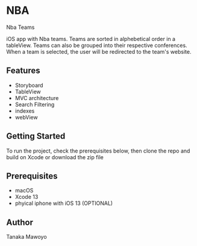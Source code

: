 # NBA
Nba Teams 

iOS app with Nba teams. Teams are sorted in alphebetical order in a tableView. Teams can also be grouped into their respective conferences. When a team is selected, the user will be redirected to the team's website.

## Features
* Storyboard
* TableView
* MVC architecture 
* Search Filtering
* indexes
* webView

## Getting Started
To run the project, check the prerequisites below, then clone the repo and build
 on Xcode or download the zip file

## Prerequisites
*   macOS
*   Xcode 13
*   phyical iphone with iOS 13 (OPTIONAL)

## Author
Tanaka Mawoyo
